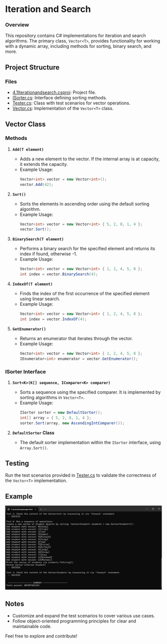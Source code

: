# Iteration and Search

### Overview
This repository contains C# implementations for iteration and search algorithms. The primary class, `Vector<T>`, provides functionality for working with a dynamic array, including methods for sorting, binary search, and more.

## Project Structure

### Files

- [4.1Iterationandsearch.csproj](4.1Iterationandsearch/4.1Iterationandsearch.csproj): Project file.
- [ISorter.cs](4.1Iterationandsearch/ISorter.cs): Interface defining sorting methods.
- [Tester.cs](4.1Iterationandsearch/Tester.cs): Class with test scenarios for vector operations.
- [Vector.cs](4.1Iterationandsearch/Vector.cs): Implementation of the `Vector<T>` class.

## Vector<T> Class

### Methods

1. **`Add(T element)`**
   - Adds a new element to the vector. If the internal array is at capacity, it extends the capacity.
   - Example Usage:
     ```csharp
     Vector<int> vector = new Vector<int>();
     vector.Add(42);
     ```

2. **`Sort()`**
   - Sorts the elements in ascending order using the default sorting algorithm.
   - Example Usage:
     ```csharp
     Vector<int> vector = new Vector<int> { 5, 2, 8, 1, 4 };
     vector.Sort();
     ```

3. **`BinarySearch(T element)`**
   - Performs a binary search for the specified element and returns its index if found, otherwise -1.
   - Example Usage:
     ```csharp
     Vector<int> vector = new Vector<int> { 1, 2, 4, 5, 8 };
     int index = vector.BinarySearch(4);
     ```

4. **`IndexOf(T element)`**
   - Finds the index of the first occurrence of the specified element using linear search.
   - Example Usage:
     ```csharp
     Vector<int> vector = new Vector<int> { 1, 2, 4, 5, 8 };
     int index = vector.IndexOf(4);
     ```

5. **`GetEnumerator()`**
   - Returns an enumerator that iterates through the vector.
   - Example Usage:
     ```csharp
     Vector<int> vector = new Vector<int> { 1, 2, 4, 5, 8 };
     IEnumerator<int> enumerator = vector.GetEnumerator();
     ```

### ISorter Interface

1. **`Sort<K>(K[] sequence, IComparer<K> comparer)`**
   - Sorts a sequence using the specified comparer. It is implemented by sorting algorithms in `Vector<T>`.
   - Example Usage:
     ```csharp
     ISorter sorter = new DefaultSorter();
     int[] array = { 5, 2, 8, 1, 4 };
     sorter.Sort(array, new AscendingIntComparer());
     ```

2. **`DefaultSorter` Class**
   - The default sorter implementation within the `ISorter` interface, using `Array.Sort()`.

## Testing
Run the test scenarios provided in [Tester.cs](4.1Iterationandsearch/Tester.cs) to validate the correctness of the `Vector<T>` implementation.

## Example

![Example](IterationSearchFullCompletedResultsExample.png)

## Notes
- Customize and expand the test scenarios to cover various use cases.
- Follow object-oriented programming principles for clear and maintainable code.

Feel free to explore and contribute!
